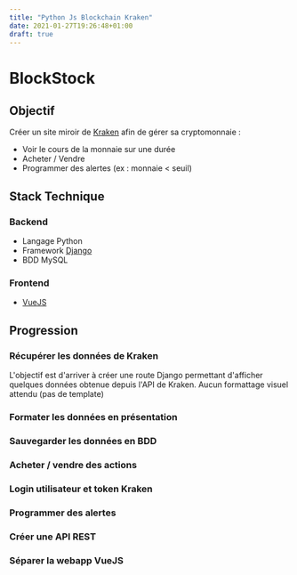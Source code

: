 ```yaml
---
title: "Python Js Blockchain Kraken"
date: 2021-01-27T19:26:48+01:00
draft: true
---
```


# BlockStock
## Objectif
Créer un site miroir de [Kraken](https://www.kraken.com/) afin de gérer sa cryptomonnaie :
* Voir le cours de la monnaie sur une durée
* Acheter / Vendre
* Programmer des alertes (ex : monnaie < seuil)

## Stack Technique
### Backend
* Langage Python
* Framework [Django](https://www.djangoproject.com/)
* BDD MySQL

### Frontend
* [VueJS](https://vuejs.org/)

## Progression
### Récupérer les données de Kraken
L'objectif est d'arriver à créer une route Django permettant d'afficher quelques données obtenue depuis l'API de Kraken. Aucun formattage visuel attendu (pas de template)
### Formater les données en présentation
### Sauvegarder les données en BDD
### Acheter / vendre des actions
### Login utilisateur et token Kraken
### Programmer des alertes
### Créer une API REST
### Séparer la webapp VueJS
